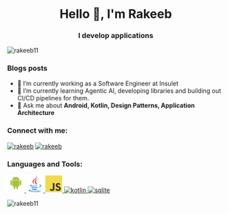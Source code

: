<!-- 
  Profile template generated via https://rahuldkjain.github.io/gh-profile-readme-generator/
-->
<h1 align="center">Hello 👋, I'm Rakeeb</h1>
<h3 align="center">I develop applications</h3>

<!-- 
  Configured profile count via https://github.com/antonkomarev/github-profile-views-counter
-->
<p align="left"> <img src="https://komarev.com/ghpvc/?username=rakeeb11&label=Profile%20views&color=blueviolet&style=flat" alt="rakeeb11" /> </p>

### Blogs posts
<!-- BLOG-POST-LIST:START -->
<!-- BLOG-POST-LIST:END -->

- 🔭 I’m currently working as a Software Engineer at Insulet
- 🌱 I’m currently learning Agentic AI, developing libraries and building out CI/CD pipelines for them.
- 💬 Ask me about **Android, Kotlin, Design Patterns, Application Architecture**

<!-- 
TODO: Configure blog post via https://github.com/gautamkrishnar/blog-post-workflow
-->

<h3 align="left">Connect with me:</h3>
<p align="left">
<a href="https://twitter.com/rakeebbb" target="blank"><img align="center" src="https://raw.githubusercontent.com/rahuldkjain/github-profile-readme-generator/master/src/images/icons/Social/twitter.svg" alt="rakeeb" height="30" width="40" /></a>
<a href="https://www.linkedin.com/in/rakeeb-rajbhandari-0b991b96/" target="blank"><img align="center" src="https://raw.githubusercontent.com/rahuldkjain/github-profile-readme-generator/master/src/images/icons/Social/linked-in-alt.svg" alt="rakeeb" height="30" width="40" /></a>


<h3 align="left">Languages and Tools:</h3>
<p align="left"> <a href="https://developer.android.com" target="_blank" rel="noreferrer"> <img src="https://raw.githubusercontent.com/devicons/devicon/master/icons/android/android-original-wordmark.svg" alt="android" width="40" height="40"/> </a> <a href="https://www.java.com" target="_blank" rel="noreferrer"> <img src="https://raw.githubusercontent.com/devicons/devicon/master/icons/java/java-original.svg" alt="java" width="40" height="40"/> </a> <a href="https://developer.mozilla.org/en-US/docs/Web/JavaScript" target="_blank" rel="noreferrer"> <img src="https://raw.githubusercontent.com/devicons/devicon/master/icons/javascript/javascript-original.svg" alt="javascript" width="40" height="40"/> </a> <a href="https://kotlinlang.org" target="_blank" rel="noreferrer"> <img src="https://www.vectorlogo.zone/logos/kotlinlang/kotlinlang-icon.svg" alt="kotlin" width="40" height="40"/> </a> <a href="https://www.sqlite.org/" target="_blank" rel="noreferrer"> <img src="https://www.vectorlogo.zone/logos/sqlite/sqlite-icon.svg" alt="sqlite" width="40" height="40"/> </a> </p>

<p><img align="left" src="https://github-readme-stats.vercel.app/api/top-langs?username=rakeeb11&show_icons=true&locale=en&layout=compact" alt="rakeeb11" /></p>
